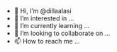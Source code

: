 - 👋 Hi, I’m @dillaalasi
- 👀 I’m interested in ...
- 🌱 I’m currently learning ...
- 💞️ I’m looking to collaborate on ...
- 📫 How to reach me ...

<!---
dillaalasi/dillaalasi is a ✨ special ✨ repository because its `README.md` (this file) appears on your GitHub profile.
You can click the Preview link to take a look at your changes.
--->
